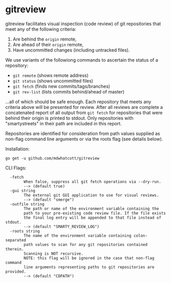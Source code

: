 # gitreview

gitreview facilitates visual inspection (code review) of git
repositories that meet any of the following criteria:

1. Are behind the `origin` remote,
2. Are ahead of their `origin` remote,
3. Have uncommitted changes (including untracked files).

We use variants of the followiong commands to ascertain the
status of a repository:

- `git remote`    (shows remote address)
- `git status`    (shows uncommitted files)
- `git fetch`     (finds new commits/tags/branches)
- `git rev-list`  (lists commits behind/ahead of master)

...all of which should be safe enough. Each repository
that meets any criteria above will be presented for review.
After all reviews are complete a concatenated report of all
output from `git fetch` for repositories that were behind
their origin is printed to stdout. Only repositories with
"smartystreets" in their path are included in this report.

Repositories are identified for consideration from path values
supplied as non-flag command line arguments or via the roots
flag (see details below).

Installation:

    go get -u github.com/mdwhatcott/gitreview

CLI Flags:


```
  -fetch
    	When false, suppress all git fetch operations via --dry-run.
    	--> (default true)
  -gui string
    	The external git GUI application to use for visual reviews.
    	--> (default "smerge")
  -outfile string
    	The path or name of the environment variable containing the
    	path to your pre-existing code review file. If the file exists
    	the final log entry will be appended to that file instead of stdout.
    	--> (default "SMARTY_REVIEW_LOG")
  -roots string
    	The name of the environment variable containing colon-separated
    	path values to scan for any git repositories contained therein.
    	Scanning is NOT recursive.
    	NOTE: this flag will be ignored in the case that non-flag command
    	line arguments representing paths to git repositories are provided.
    	--> (default "CDPATH")
```
